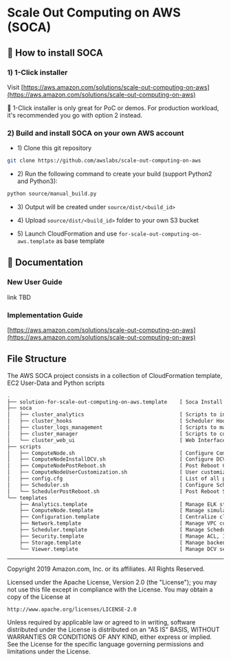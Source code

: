 # Scale Out Computing on AWS (SOCA)

## :wrench: How to install SOCA
### 1) 1-Click installer

Visit [https://aws.amazon.com/solutions/scale-out-computing-on-aws](https://aws.amazon.com/solutions/scale-out-computing-on-aws)

:rotating_light: 1-Click installer is only great for PoC or demos. For production workload, it's recommended you go with option 2 instead.

### 2) Build and install SOCA on your own AWS account

+ 1\) Clone this git repository
```bash
git clone https://github.com/awslabs/scale-out-computing-on-aws
```
+ 2\) Run the following command to create your build (support Python2 and Python3):
```bash
python source/manual_build.py
```
+ 3\) Output will be created under `source/dist/<build_id>`

+ 4\) Upload `source/dist/<build_id>` folder to your own S3 bucket

+ 5\) Launch CloudFormation and use `for-scale-out-computing-on-aws.template` as base template

## :book: Documentation

### New User Guide
link TBD

### Implementation Guide
[https://aws.amazon.com/solutions/scale-out-computing-on-aws](https://aws.amazon.com/solutions/scale-out-computing-on-aws)

## File Structure
The AWS SOCA project consists in a collection of CloudFormation template, EC2 User-Data and Python scripts

```bash
.
├── solution-for-scale-out-computing-on-aws.template    [ Soca Install Template ]
├── soca                           
│   ├── cluster_analytics                               [ Scripts to ingest cluster/job data into ELK ]
│   ├── cluster_hooks                                   [ Scheduler Hooks ]
│   ├── cluster_logs_management                         [ Scripts to manage cluster log rotation ]
│   ├── cluster_manager                                 [ Scripts to control Soca cluster ]
│   └── cluster_web_ui                                  [ Web Interface ]
├── scripts                                             
│   ├── ComputeNode.sh                                  [ Configure Compute Node ]
│   ├── ComputeNodeInstallDCV.sh                        [ Configure DCV Host ]
│   ├── ComputeNodePostReboot.sh                        [ Post Reboot Compute Node actions ]
│   ├── ComputeNodeUserCustomization.sh                 [ User customization ]
│   ├── config.cfg                                      [ List of all packages to install ]
│   ├── Scheduler.sh                                    [ Configure Schedule Node ]
│   └── SchedulerPostReboot.sh                          [ Post Reboot Scheduler Node actions ]
└── templates                              
    ├── Analytics.template                              [ Manage ELK stack for your cluster ]
    ├── ComputeNode.template                            [ Manage simulation nodes ]
    ├── Configuration.template                          [ Centralize cluster configuration ]
    ├── Network.template                                [ Manage VPC configuration ]
    ├── Scheduler.template                              [ Manage Scheduler host ]
    ├── Security.template                               [ Manage ACL, IAM and SGs ]
    ├── Storage.template                                [ Manage backend storage ]
    └── Viewer.template                                 [ Manage DCV sessions ]
```

***

Copyright 2019 Amazon.com, Inc. or its affiliates. All Rights Reserved.

Licensed under the Apache License, Version 2.0 (the "License");
you may not use this file except in compliance with the License.
You may obtain a copy of the License at

    http://www.apache.org/licenses/LICENSE-2.0

Unless required by applicable law or agreed to in writing, software
distributed under the License is distributed on an "AS IS" BASIS,
WITHOUT WARRANTIES OR CONDITIONS OF ANY KIND, either express or implied.
See the License for the specific language governing permissions and
limitations under the License.